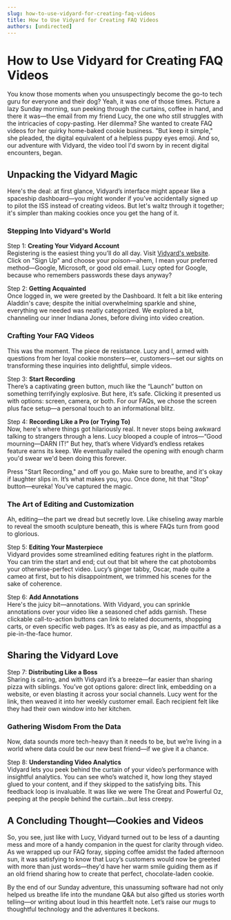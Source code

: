 ```yaml
---
slug: how-to-use-vidyard-for-creating-faq-videos
title: How to Use Vidyard for Creating FAQ Videos
authors: [undirected]
---
```



# How to Use Vidyard for Creating FAQ Videos

You know those moments when you unsuspectingly become the go-to tech guru for everyone and their dog? Yeah, it was one of those times. Picture a lazy Sunday morning, sun peeking through the curtains, coffee in hand, and there it was—the email from my friend Lucy, the one who still struggles with the intricacies of copy-pasting. Her dilemma? She wanted to create FAQ videos for her quirky home-baked cookie business. "But keep it simple," she pleaded, the digital equivalent of a helpless puppy eyes emoji. And so, our adventure with Vidyard, the video tool I'd sworn by in recent digital encounters, began.

## Unpacking the Vidyard Magic 

Here's the deal: at first glance, Vidyard’s interface might appear like a spaceship dashboard—you might wonder if you’ve accidentally signed up to pilot the ISS instead of creating videos. But let's waltz through it together; it's simpler than making cookies once you get the hang of it.

### Stepping Into Vidyard's World

Step 1: **Creating Your Vidyard Account**  
Registering is the easiest thing you’ll do all day. Visit [Vidyard's website](https://www.vidyard.com/). Click on "Sign Up" and choose your poison—ahem, I mean your preferred method—Google, Microsoft, or good old email. Lucy opted for Google, because who remembers passwords these days anyway?

Step 2: **Getting Acquainted**  
Once logged in, we were greeted by the Dashboard. It felt a bit like entering Aladdin's cave; despite the initial overwhelming sparkle and shine, everything we needed was neatly categorized. We explored a bit, channeling our inner Indiana Jones, before diving into video creation.

### Crafting Your FAQ Videos

This was the moment. The piece de resistance. Lucy and I, armed with questions from her loyal cookie monsters—er, customers—set our sights on transforming these inquiries into delightful, simple videos. 

Step 3: **Start Recording**  
There’s a captivating green button, much like the “Launch” button on something terrifyingly explosive. But here, it’s safe. Clicking it presented us with options: screen, camera, or both. For our FAQs, we chose the screen plus face setup—a personal touch to an informational blitz.

Step 4: **Recording Like a Pro (or Trying To)**  
Now, here's where things got hilariously real. It never stops being awkward talking to strangers through a lens. Lucy blooped a couple of intros—“Good mourning—DARN IT!” But hey, that’s where Vidyard’s endless retakes feature earns its keep. We eventually nailed the opening with enough charm you'd swear we'd been doing this forever. 

Press "Start Recording," and off you go. Make sure to breathe, and it's okay if laughter slips in. It’s what makes you, you. Once done, hit that "Stop" button—eureka! You've captured the magic.

### The Art of Editing and Customization

Ah, editing—the part we dread but secretly love. Like chiseling away marble to reveal the smooth sculpture beneath, this is where FAQs turn from good to glorious. 

Step 5: **Editing Your Masterpiece**  
Vidyard provides some streamlined editing features right in the platform. You can trim the start and end; cut out that bit where the cat photobombs your otherwise-perfect video. Lucy’s ginger tabby, Oscar, made quite a cameo at first, but to his disappointment, we trimmed his scenes for the sake of coherence.

Step 6: **Add Annotations**  
Here's the juicy bit—annotations. With Vidyard, you can sprinkle annotations over your video like a seasoned chef adds garnish. These clickable call-to-action buttons can link to related documents, shopping carts, or even specific web pages. It’s as easy as pie, and as impactful as a pie-in-the-face humor.

## Sharing the Vidyard Love

Step 7: **Distributing Like a Boss**  
Sharing is caring, and with Vidyard it’s a breeze—far easier than sharing pizza with siblings. You’ve got options galore: direct link, embedding on a website, or even blasting it across your social channels. Lucy went for the link, then weaved it into her weekly customer email. Each recipient felt like they had their own window into her kitchen.

### Gathering Wisdom From the Data

Now, data sounds more tech-heavy than it needs to be, but we’re living in a world where data could be our new best friend—if we give it a chance.

Step 8: **Understanding Video Analytics**  
Vidyard lets you peek behind the curtain of your video’s performance with insightful analytics. You can see who’s watched it, how long they stayed glued to your content, and if they skipped to the satisfying bits. This feedback loop is invaluable. It was like we were The Great and Powerful Oz, peeping at the people behind the curtain…but less creepy.

## A Concluding Thought—Cookies and Videos

So, you see, just like with Lucy, Vidyard turned out to be less of a daunting mess and more of a handy companion in the quest for clarity through video. As we wrapped up our FAQ foray, sipping coffee amidst the faded afternoon sun, it was satisfying to know that Lucy’s customers would now be greeted with more than just words—they'd have her warm smile guiding them as if an old friend sharing how to create that perfect, chocolate-laden cookie.

By the end of our Sunday adventure, this unassuming software had not only helped us breathe life into the mundane Q&A but also gifted us stories worth telling—or writing about loud in this heartfelt note. Let’s raise our mugs to thoughtful technology and the adventures it beckons.